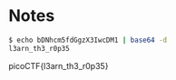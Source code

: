 # Notes

```bash
$ echo bDNhcm5fdGgzX3IwcDM1 | base64 -d
l3arn_th3_r0p35
```

picoCTF{l3arn_th3_r0p35}
